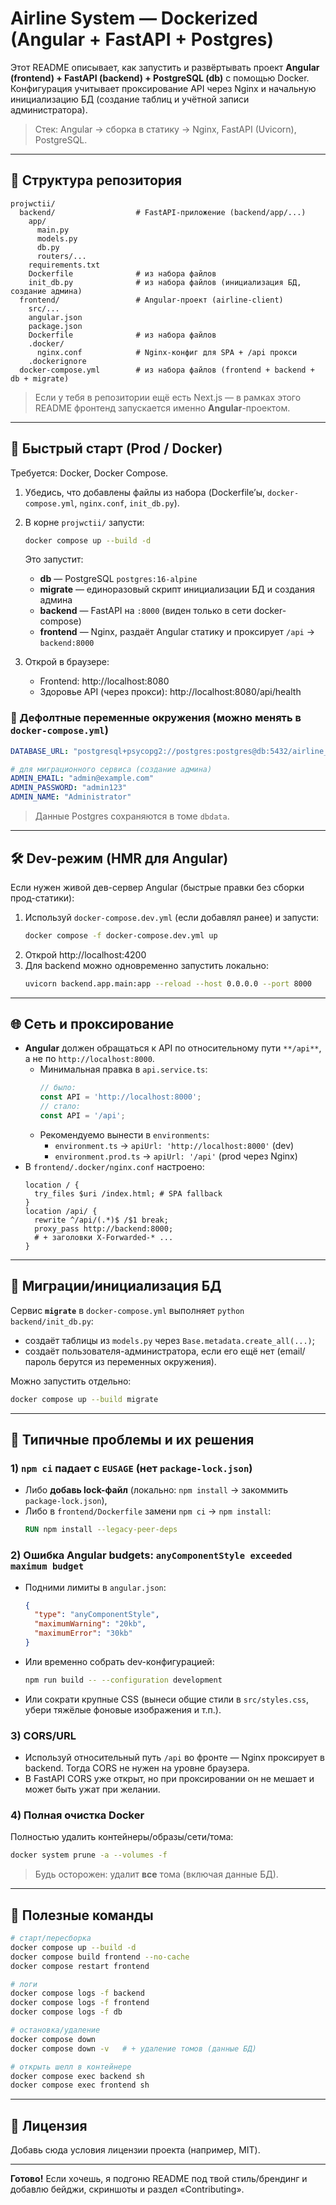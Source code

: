 # Airline System — Dockerized (Angular + FastAPI + Postgres)

Этот README описывает, как запустить и развёртывать проект **Angular (frontend) + FastAPI (backend) + PostgreSQL (db)** с помощью Docker.
Конфигурация учитывает проксирование API через Nginx и начальную инициализацию БД (создание таблиц и учётной записи администратора).

> Стек: Angular → сборка в статику → Nginx, FastAPI (Uvicorn), PostgreSQL.

---

## 📁 Структура репозитория

```text
projwctii/
  backend/                  # FastAPI-приложение (backend/app/...)
    app/
      main.py
      models.py
      db.py
      routers/...
    requirements.txt
    Dockerfile              # из набора файлов
    init_db.py              # из набора файлов (инициализация БД, создание админа)
  frontend/                 # Angular-проект (airline-client)
    src/...
    angular.json
    package.json
    Dockerfile              # из набора файлов
    .docker/
      nginx.conf            # Nginx-конфиг для SPA + /api прокси
    .dockerignore
  docker-compose.yml        # из набора файлов (frontend + backend + db + migrate)
```

> Если у тебя в репозитории ещё есть Next.js — в рамках этого README фронтенд запускается именно **Angular**-проектом.

---

## 🚀 Быстрый старт (Prod / Docker)

Требуется: Docker, Docker Compose.

1. Убедись, что добавлены файлы из набора (Dockerfile’ы, `docker-compose.yml`, `nginx.conf`, `init_db.py`).  
2. В корне `projwctii/` запусти:
   ```bash
   docker compose up --build -d
   ```
   Это запустит:
   - **db** — PostgreSQL `postgres:16-alpine`
   - **migrate** — единоразовый скрипт инициализации БД и создания админа
   - **backend** — FastAPI на `:8000` (виден только в сети docker-compose)
   - **frontend** — Nginx, раздаёт Angular статику и проксирует `/api` → `backend:8000`

3. Открой в браузере:
   - Frontend: http://localhost:8080  
   - Здоровье API (через прокси): http://localhost:8080/api/health

### 🔐 Дефолтные переменные окружения (можно менять в `docker-compose.yml`)

```yaml
DATABASE_URL: "postgresql+psycopg2://postgres:postgres@db:5432/airline_db"

# для миграционного сервиса (создание админа)
ADMIN_EMAIL: "admin@example.com"
ADMIN_PASSWORD: "admin123"
ADMIN_NAME: "Administrator"
```

> Данные Postgres сохраняются в томе `dbdata`.

---

## 🛠️ Dev-режим (HMR для Angular)

Если нужен живой дев-сервер Angular (быстрые правки без сборки прод-статики):

1. Используй `docker-compose.dev.yml` (если добавлял ранее) и запусти:
   ```bash
   docker compose -f docker-compose.dev.yml up
   ```
2. Открой http://localhost:4200  
3. Для backend можно одновременно запустить локально:
   ```bash
   uvicorn backend.app.main:app --reload --host 0.0.0.0 --port 8000
   ```

---

## 🌐 Сеть и проксирование

- **Angular** должен обращаться к API по относительному пути `**/api**`, а не по `http://localhost:8000`.
  - Минимальная правка в `api.service.ts`:
    ```ts
    // было:
    const API = 'http://localhost:8000';
    // стало:
    const API = '/api';
    ```
  - Рекомендуемо вынести в `environments`:
    - `environment.ts` → `apiUrl: 'http://localhost:8000'` (dev)
    - `environment.prod.ts` → `apiUrl: '/api'` (prod через Nginx)
- В `frontend/.docker/nginx.conf` настроено:
  ```nginx
  location / {
    try_files $uri /index.html; # SPA fallback
  }
  location /api/ {
    rewrite ^/api/(.*)$ /$1 break;
    proxy_pass http://backend:8000;
    # + заголовки X-Forwarded-* ...
  }
  ```

---

## 🧱 Миграции/инициализация БД

Сервис **`migrate`** в `docker-compose.yml` выполняет `python backend/init_db.py`:
- создаёт таблицы из `models.py` через `Base.metadata.create_all(...)`;
- создаёт пользователя-администратора, если его ещё нет (email/пароль берутся из переменных окружения).

Можно запустить отдельно:
```bash
docker compose up --build migrate
```

---

## 🔧 Типичные проблемы и их решения

### 1) `npm ci` падает с `EUSAGE` (нет `package-lock.json`)
- Либо **добавь lock-файл** (локально: `npm install` → закоммить `package-lock.json`),  
- Либо в `frontend/Dockerfile` замени `npm ci` → `npm install`:
  ```dockerfile
  RUN npm install --legacy-peer-deps
  ```

### 2) Ошибка Angular budgets: `anyComponentStyle exceeded maximum budget`
- Подними лимиты в `angular.json`:
  ```json
  {
    "type": "anyComponentStyle",
    "maximumWarning": "20kb",
    "maximumError": "30kb"
  }
  ```
- Или временно собрать dev-конфигурацией:
  ```bash
  npm run build -- --configuration development
  ```
- Или сократи крупные CSS (вынеси общие стили в `src/styles.css`, убери тяжёлые фоновые изображения и т.п.).

### 3) CORS/URL
- Используй относительный путь `/api` во фронте — Nginx проксирует в backend. Тогда CORS не нужен на уровне браузера.
- В FastAPI CORS уже открыт, но при проксировании он не мешает и может быть ужат при желании.

### 4) Полная очистка Docker
Полностью удалить контейнеры/образы/сети/тома:
```bash
docker system prune -a --volumes -f
```
> Будь осторожен: удалит **все** тома (включая данные БД).

---

## 🧰 Полезные команды

```bash
# старт/пересборка
docker compose up --build -d
docker compose build frontend --no-cache
docker compose restart frontend

# логи
docker compose logs -f backend
docker compose logs -f frontend
docker compose logs -f db

# остановка/удаление
docker compose down
docker compose down -v   # + удаление томов (данные БД)

# открыть шелл в контейнере
docker compose exec backend sh
docker compose exec frontend sh
```

---

## 📄 Лицензия

Добавь сюда условия лицензии проекта (например, MIT).

---

**Готово!** Если хочешь, я подгоню README под твой стиль/брендинг и добавлю бейджи, скриншоты и раздел «Contributing».

